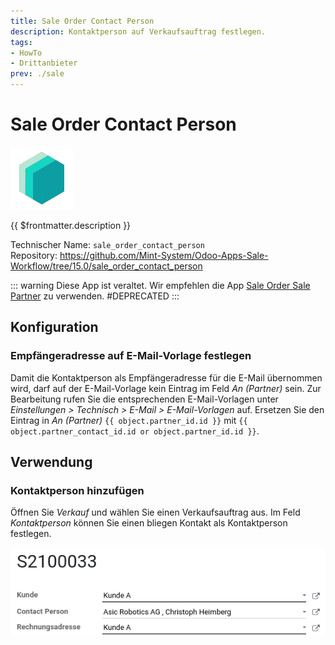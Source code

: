 ```yaml
---
title: Sale Order Contact Person
description: Kontaktperson auf Verkaufsauftrag festlegen. 
tags:
- HowTo
- Drittanbieter
prev: ./sale
---
```

# Sale Order Contact Person
![icon_oms_box](attachments/icons_odoo_mint_system.png)

{{ $frontmatter.description }}

Technischer Name: `sale_order_contact_person`\
Repository: <https://github.com/Mint-System/Odoo-Apps-Sale-Workflow/tree/15.0/sale_order_contact_person>

::: warning
Diese App ist veraltet. Wir empfehlen die App [Sale Order Sale Partner](Sale%20Order%20Sale%20Partner.md) zu verwenden.
#DEPRECATED 
:::

## Konfiguration

### Empfängeradresse auf E-Mail-Vorlage festlegen

Damit die Kontaktperson als Empfängeradresse für die E-Mail übernommen wird, darf auf der E-Mail-Vorlage kein Eintrag im Feld *An (Partner)* sein. Zur Bearbeitung rufen Sie die entsprechenden E-Mail-Vorlagen unter *Einstellungen > Technisch > E-Mail > E-Mail-Vorlagen* auf. Ersetzen Sie den Eintrag in *An (Partner)* `{{ object.partner_id.id }}` mit `{{ object.partner_contact_id.id or object.partner_id.id }}`.

## Verwendung

### Kontaktperson hinzufügen

Öffnen Sie *Verkauf* und wählen Sie einen Verkaufsauftrag aus. Im Feld *Kontaktperson* können Sie einen bliegen Kontakt als Kontaktperson festlegen.

![](attachments/Sale%20Order%20Contact%20Person%20Beispiel.png)
